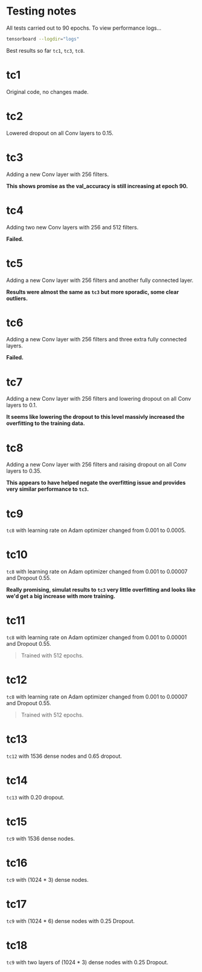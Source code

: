 # Testing notes
All tests carried out to 90 epochs. To view performance logs...
```sh
tensorboard --logdir="logs"
```
Best results so far `tc1`, `tc3`, `tc8`.

# tc1
Original code, no changes made.

# tc2
Lowered dropout on all Conv layers to 0.15.

# tc3 
Adding a new Conv layer with 256 filters.

**This shows promise as the val_accuracy is still increasing at epoch 90.**

# tc4
Adding two new Conv layers with 256 and 512 filters.

**Failed.**

# tc5
Adding a new Conv layer with 256 filters and another fully connected layer.

**Results were almost the same as `tc3` but more sporadic, some clear outliers.**

# tc6
Adding a new Conv layer with 256 filters and three extra fully connected layers.

**Failed.**

# tc7
Adding a new Conv layer with 256 filters and lowering dropout on all Conv layers to 0.1.

**It seems like lowering the dropout to this level massivly increased the overfitting to the training data.**

# tc8
Adding a new Conv layer with 256 filters and raising dropout on all Conv layers to 0.35.

**This appears to have helped negate the overfitting issue and provides very similar performance to `tc3`.**

# tc9
`tc8` with learning rate on Adam optimizer changed from 0.001 to 0.0005.

# tc10
`tc8` with learning rate on Adam optimizer changed from 0.001 to 0.00007 and Dropout 0.55.

**Really promising, simulat results to `tc3` very little overfitting and looks like we'd get a big increase with more training.**

# tc11
`tc8` with learning rate on Adam optimizer changed from 0.001 to 0.00001 and Dropout 0.55.

> Trained with 512 epochs.

# tc12
`tc8` with learning rate on Adam optimizer changed from 0.001 to 0.00007 and Dropout 0.55.

> Trained with 512 epochs.

# tc13
`tc12` with 1536 dense nodes and 0.65 dropout. 

# tc14
`tc13` with 0.20 dropout. 

# tc15
`tc9` with 1536 dense nodes.

# tc16
`tc9` with (1024 * 3) dense nodes.

# tc17
`tc9` with (1024 * 6) dense nodes with 0.25 Dropout.

# tc18
`tc9` with two layers of (1024 * 3) dense nodes with 0.25 Dropout.
